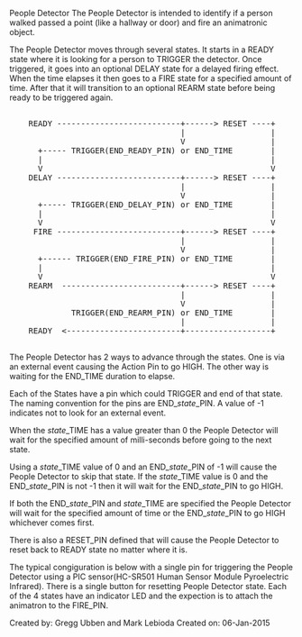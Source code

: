 People Detector
The People Detector is intended to identify if a person walked passed a point
(like a hallway or door) and fire an animatronic object.

The People Detector moves through several states.  It starts in a READY state
where it is looking for a person to TRIGGER the detector.  Once triggered, it
goes into an optional DELAY state for a delayed firing effect.  When the time
elapses it then goes to a FIRE state for a specified amount of time.  After
that it will transition to an optional REARM state before being ready to be
triggered again.

<pre>

    READY --------------------------+------> RESET ----+
                                    |                  |
                                    V                  |
      +----- TRIGGER(END_READY_PIN) or END_TIME        |
      |                                                |
      V                                                V
    DELAY --------------------------+------> RESET ----+
                                    |                  |
                                    V                  |
      +----- TRIGGER(END_DELAY_PIN) or END_TIME        |
      |                                                |
      V                                                V
     FIRE --------------------------+------> RESET ----+
                                    |                  |
                                    V                  |
      +------ TRIGGER(END_FIRE_PIN) or END_TIME        |
      |                                                |
      V                                                V
    REARM  -------------------------+------> RESET ----+
                                    |                  |
                                    V                  |
             TRIGGER(END_REARM_PIN) or END_TIME        |
                                    |                  |
    READY  &lt;------------------------+------------------+

</pre>

The People Detector has 2 ways to advance through the states.  One is via an
external event causing the Action Pin to go HIGH.  The other way is waiting
for the END\_TIME duration to elapse.

Each of the States have a pin which could TRIGGER and end of that state.  The
naming convention for the pins are END\_<i>state</i>\_PIN.  A value of -1 indicates
not to look for an external event.

When the <i>state</i>\_TIME has a value greater than 0 the People Detector will
wait for the specified amount of milli-seconds before going to the next state.

Using a <i>state</i>\_TIME value of 0 and an END\_<i>state</i>\_PIN of -1 will cause the
People Detector to skip that state.  If the <i>state</i>\_TIME value is 0 and the
END_<i>state</i>\_PIN is not -1 then it will wait for the END\_<i>state</i>\_PIN to go
HIGH.

If both the END\_<i>state</i>\_PIN and <i>state</i>\_TIME are specified the People Detector
will wait for the specified amount of time or the END\_<i>state</i>\_PIN to go HIGH
whichever comes first.

There is also a RESET\_PIN defined that will cause the People Detector to
reset back to READY state no matter where it is.

The typical congiguration is below with a single pin for triggering the
People Detector using a PIC sensor(HC-SR501 Human Sensor Module Pyroelectric
Infrared).  There is a single button for resetting
People Detector state.  Each of the 4 states have an indicator LED and the
expection is to attach the animatron to the FIRE\_PIN.

Created by: Gregg Ubben and Mark Lebioda
Created on: 06-Jan-2015

